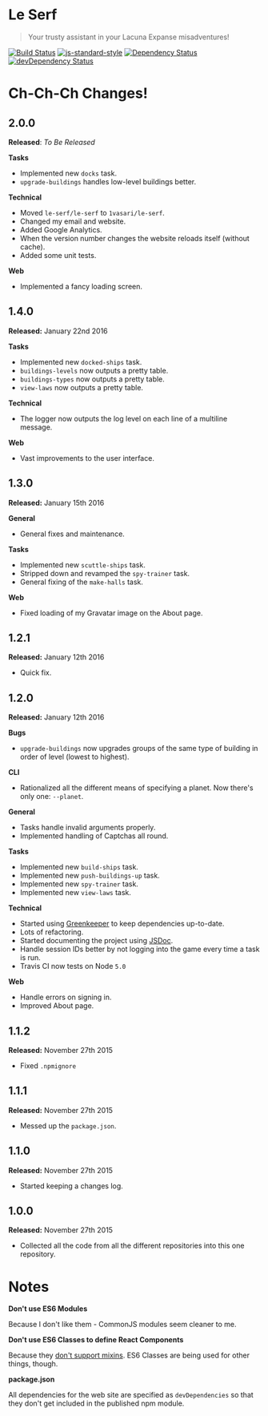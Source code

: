 # Le Serf

> Your trusty assistant in your Lacuna Expanse misadventures!

[![Build Status](https://travis-ci.org/1vasari/le-serf.svg)](https://travis-ci.org/1vasari/le-serf)
[![js-standard-style](https://img.shields.io/badge/code%20style-standard-brightgreen.svg)](http://standardjs.com/)
[![Dependency Status](https://david-dm.org/1vasari/le-serf.svg)](https://david-dm.org/1vasari/le-serf)
[![devDependency Status](https://david-dm.org/1vasari/le-serf/dev-status.svg)](https://david-dm.org/1vasari/le-serf#info=devDependencies)

# Ch-Ch-Ch Changes!

## 2.0.0

**Released**: *To Be Released*

**Tasks**
- Implemented new `docks` task.
- `upgrade-buildings` handles low-level buildings better.

**Technical**
- Moved `le-serf/le-serf` to `1vasari/le-serf`.
- Changed my email and website.
- Added Google Analytics.
- When the version number changes the website reloads itself (without cache).
- Added some unit tests.

**Web**
- Implemented a fancy loading screen.

## 1.4.0

**Released:** January 22nd 2016

**Tasks**
- Implemented new `docked-ships` task.
- `buildings-levels` now outputs a pretty table.
- `buildings-types` now outputs a pretty table.
- `view-laws` now outputs a pretty table.

**Technical**
- The logger now outputs the log level on each line of a multiline message.

**Web**
- Vast improvements to the user interface.

## 1.3.0

**Released:** January 15th 2016

**General**
- General fixes and maintenance.

**Tasks**
- Implemented new `scuttle-ships` task.
- Stripped down and revamped the `spy-trainer` task.
- General fixing of the `make-halls` task.

**Web**
- Fixed loading of my Gravatar image on the About page.

## 1.2.1

**Released:** January 12th 2016

- Quick fix.

## 1.2.0

**Released:** January 12th 2016

**Bugs**
- `upgrade-buildings` now upgrades groups of the same type of building in order of level (lowest to highest).

**CLI**
- Rationalized all the different means of specifying a planet. Now there's only one: `--planet`.

**General**
- Tasks handle invalid arguments properly.
- Implemented handling of Captchas all round.

**Tasks**
- Implemented new `build-ships` task.
- Implemented new `push-buildings-up` task.
- Implemented new `spy-trainer` task.
- Implemented new `view-laws` task.

**Technical**
- Started using [Greenkeeper](http://greenkeeper.io/) to keep dependencies up-to-date.
- Lots of refactoring.
- Started documenting the project using [JSDoc](http://usejsdoc.org/).
- Handle session IDs better by not logging into the game every time a task is run.
- Travis CI now tests on Node `5.0`

**Web**
- Handle errors on signing in.
- Improved About page.

## 1.1.2

**Released:** November 27th 2015

- Fixed `.npmignore`

## 1.1.1

**Released:** November 27th 2015

- Messed up the `package.json`.

## 1.1.0

**Released:** November 27th 2015

- Started keeping a changes log.

## 1.0.0

**Released:** November 27th 2015

- Collected all the code from all the different repositories into this one repository.

# Notes

**Don't use ES6 Modules**

Because I don't like them - CommonJS modules seem cleaner to me.

**Don't use ES6 Classes to define React Components**

Because they [don't support mixins](https://facebook.github.io/react/docs/reusable-components.html#no-mixins). ES6 Classes are being used for other things, though.

**package.json**

All dependencies for the web site are specified as `devDependencies` so that they don't get included in the published npm module.
